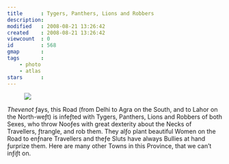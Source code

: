 ```yaml
---
title      : Tygers, Panthers, Lions and Robbers
description: 
modified   : 2008-08-21 13:26:42
created    : 2008-08-21 13:26:42
viewcount  : 0
id         : 568
gmap       : 
tags       : 
    - photo
    - atlas
stars      : 
---
```


<figure>
    <img src="24a.png">
</figure>

<div class="oldstyle">
<i>Thevenot</i> ƒays, this Road (from Delhi to Agra on the South, and to Lahor on the North-weƒt) is infeƒted with Tygers, Panthers, Lions and Robbers of both Sexes, who throw Nooƒes with great dexterity about the Necks of Travellers, ƒtrangle, and rob them. They alƒo plant beautiful Women on the Road to enƒnare Travellers and theƒe Sluts have always Bullies at hand ƒurprize them. Here are many other Towns in this Province, that we can’t inƒiƒt on.